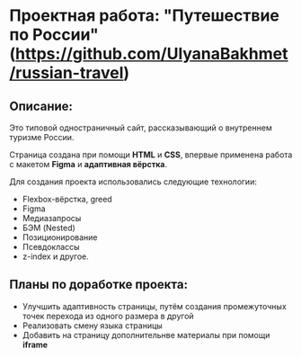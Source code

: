 # Проектная работа: "Путешествие по России" (https://github.com/UlyanaBakhmet/russian-travel)

## Описание:

Это типовой одностраничный сайт, рассказывающий о внутреннем туризме России. 

Страница создана при  помощи **HTML** и **CSS**, впервые применена работа с макетом **Figma** и **адаптивная вёрстка**. 

Для создания проекта использовались следующие технологии:

* Flexbox-вёрстка, greed
* Figma
* Медиазапросы
* БЭМ (Nested)
* Позиционирование
* Псевдоклассы
* z-index
и другое.

## Планы по доработке проекта:

* Улучшить адаптивность страницы, путём создания промежуточных точек перехода из одного размера в другой
* Реализовать смену языка страницы 
* Добавить на страницу дополнительнве материалы при помощи **iframe**


